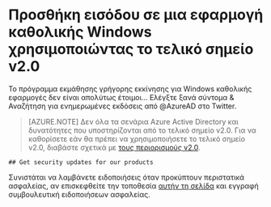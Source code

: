 <properties
    pageTitle="Εφαρμογή καθολικής Windows Azure AD v2.0 | Microsoft Azure"
    description="Πώς μπορείτε να δημιουργήσετε μια εφαρμογή καθολικής Windows που πραγματοποιεί εταιρικό ή σχολικό λογαριασμοί και οι χρήστες με δύο τον προσωπικό λογαριασμό Microsoft."
    services="active-directory"
    documentationCenter=""
    authors="dstrockis"
    manager="mbaldwin"
    editor=""/>

<tags
    ms.service="active-directory"
    ms.workload="identity"
    ms.topic="article"
    ms.tgt_pltfrm="mobile-windows-store"
    ms.devlang="dotnet"
    ms.date="02/20/2016"
    ms.author="dastrock"/>

  # <a name="add-sign-in-to-a-windows-universal-app-using-the-v20-endpoint"></a>Προσθήκη εισόδου σε μια εφαρμογή καθολικής Windows χρησιμοποιώντας το τελικό σημείο v2.0
  Το πρόγραμμα εκμάθησης γρήγορης εκκίνησης για Windows καθολικής εφαρμογές δεν είναι απολύτως έτοιμοι... Ελέγξτε ξανά σύντομα & Αναζήτηση για ενημερωμένες εκδόσεις από @AzureAD στο Twitter.

> [AZURE.NOTE]
    Δεν όλα τα σενάρια Azure Active Directory και δυνατότητες που υποστηρίζονται από το τελικό σημείο v2.0.  Για να καθορίσετε εάν θα πρέπει να χρησιμοποιήσετε το τελικό σημείο v2.0, διαβάστε σχετικά με [τους περιορισμούς v2.0](active-directory-v2-limitations.md).
    
    ## Get security updates for our products

Συνιστάται να λαμβάνετε ειδοποιήσεις όταν προκύπτουν περιστατικά ασφαλείας, αν επισκεφθείτε την τοποθεσία [αυτήν τη σελίδα](https://technet.microsoft.com/security/dd252948) και εγγραφή συμβουλευτική ειδοποιήσεων ασφαλείας.